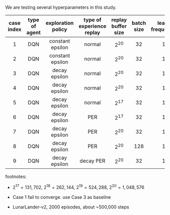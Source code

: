 We are testing several hyperparameters in this study.

| case index | type of agent |    exploration policy   | type of experience replay | replay buffer size | batch size | learn frequency | synchronization frequency | gamma |
|:----------:|:-------------:|:-----------------------:|:-------------------------:|:------------------:|:----------:|:---------------:|:-------------------------:|:-----:|
|      1     |      DQN      | constant epsilon        |           normal          |      $2^{20}$      |     32     |        1        |           10              |  0.99 |
|      2     |      DQN      | constant epsilon        |           normal          |      $2^{20}$      |     32     |        1        |           1000            |  0.99 |
|      3     |      DQN      |   decay epsilon         |           normal          |      $2^{20}$      |     32     |        1        |           10              |  0.99 |
|      4     |      DQN      |   decay epsilon         |           normal          |      $2^{20}$      |     32     |        1        |           1000            |  0.99 |
|      5     |      DQN      |   decay epsilon         |           normal          |      $2^{17}$      |     32     |        1        |           1000            |  0.99 |
|      6     |      DQN      |   decay epsilon         |           PER             |      $2^{17}$      |     32     |        1        |           1000            |  0.99 |
|      7     |      DQN      |   decay epsilon         |           PER             |      $2^{20}$      |     32     |        1        |           1000            |  0.99 |
|      8     |      DQN      |   decay epsilon         |           PER             |      $2^{20}$      |     128    |        1        |           1000            |  0.99 |
|      9     |      DQN      |   decay epsilon         |          decay PER        |      $2^{20}$      |     32     |        1        |           1000            |  0.99 |




footnotes:

- $2^{17} = 131,702$, $2^{18} = 262,144$, $2^{19} = 524,288$, $2^{20} = 1,048,576$

- Case 1 fail to converge. use Case 3 as baseline  

- LunarLander-v2, 2000 episodes, about ~500,000 steps
